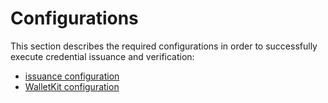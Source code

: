 # Configurations

This section describes the required configurations in order to successfully execute credential issuance and verification:

* [issuance configuration](issuance/)
* [WalletKit configuration](walletkit-configuration/)
